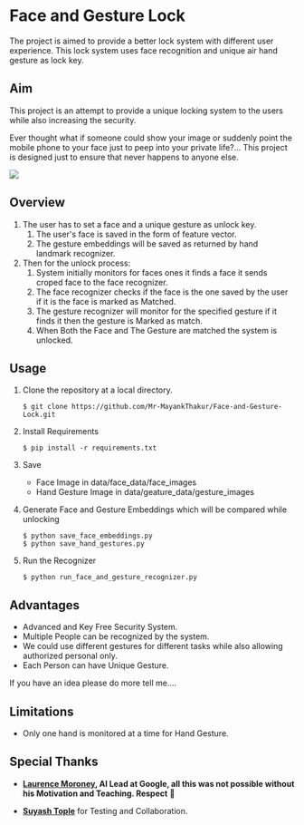 # Face and Gesture Lock
The project is aimed to provide a better lock system with different user experience. This lock system uses face recognition and unique air hand gesture as lock key.


## Aim
This project is an attempt to provide a unique locking system to the users while also increasing the security.

Ever thought what if someone could show your image or suddenly point the mobile phone to your face just to peep into your private life?... This project is designed just to ensure that never happens to anyone else.


![](Demo.gif)



## Overview
1. The user has to set a face and a unique gesture as unlock key.
    1. The user's face is saved in the form of feature vector.
    2. The gesture embeddings will be saved as returned by hand landmark recognizer.
2. Then for the unlock process:
    1. System initially monitors for faces ones it finds a face it sends croped face to the face recognizer.
    2. The face recognizer checks if the face is the one saved by the user if it is the face is marked as Matched.
    3. The gesture recognizer will monitor for the specified gesture if it finds it then the gesture is Marked as match.
    4. When Both the Face and The Gesture are matched the system is unlocked.

## Usage
1. Clone the repository at a local directory.
    ```
    $ git clone https://github.com/Mr-MayankThakur/Face-and-Gesture-Lock.git
    ```
2. Install Requirements
    ```
    $ pip install -r requirements.txt
    ```
3. Save 
    - Face Image in data/face_data/face_images
    - Hand Gesture Image in data/geature_data/gesture_images
    
4. Generate Face and Gesture Embeddings which will be compared while unlocking
    ```commandline
    $ python save_face_embeddings.py
    $ python save_hand_gestures.py
    ```

5. Run the Recognizer
    ```
   $ python run_face_and_gesture_recognizer.py
    ```


## Advantages

- Advanced and Key Free Security System.
- Multiple People can be recognized by the system.
- We could use different gestures for different tasks while also allowing authorized personal only.
- Each Person can have Unique Gesture.  

If you have an idea please do more tell me....

## Limitations

- Only one hand is monitored at a time for Hand Gesture.

## Special Thanks
- **[Laurence Moroney](https://www.linkedin.com/in/laurence-moroney/), AI Lead at Google, all this was not possible without his Motivation and Teaching. Respect** :bow:

- **[Suyash Tople](https://www.linkedin.com/in/suyash1999/)** for Testing and Collaboration.
